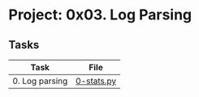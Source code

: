 # Project: 0x03. Log Parsing

## Tasks

| Task           | File                       |
|----------------|----------------------------|
| 0. Log parsing | [0-stats.py](./0-stats.py) |
